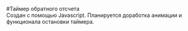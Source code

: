 #Таймер обратного отсчета<br>
Создан с помощью Javascript. Планируется доработка анимации и функционала остановки таймера.
